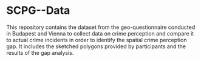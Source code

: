# SCPG--Data
This repository contains the dataset from the geo-questionnaire conducted in Budapest and Vienna to collect data on crime perception and compare it to actual crime incidents in order to identify the spatial crime perception gap. It includes the sketched polygons provided by participants and the results of the gap analysis.
